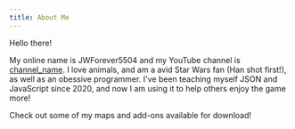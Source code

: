```yaml
---
title: About Me
---
```


Hello there!

My online name is JWForever5504 and my YouTube channel is [channel_name](https://www.youtube.com/channel/UCW_dsmLJe5dIrVw34y9IOew). I love animals, and am a avid Star Wars fan (Han shot first!), as well as an obessive programmer. I've been teaching myself JSON and JavaScript since 2020, and now I am using it to help others enjoy the game more!

Check out some of my maps and add-ons available for download!
